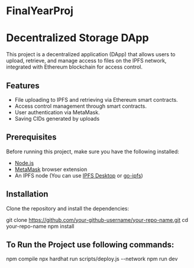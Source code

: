 # FinalYearProj
# Decentralized Storage DApp

This project is a decentralized application (DApp) that allows users to upload, retrieve, and manage access to files on the IPFS network, integrated with Ethereum blockchain for access control.

## Features

- File uploading to IPFS and retrieving via Ethereum smart contracts.
- Access control management through smart contracts.
- User authentication via MetaMask.
- Saving CIDs generated by uploads

## Prerequisites

Before running this project, make sure you have the following installed:

- [Node.js](https://nodejs.org/)
- [MetaMask](https://metamask.io/) browser extension
- An IPFS node (You can use [IPFS Desktop](https://github.com/ipfs-shipyard/ipfs-desktop) or [go-ipfs](https://github.com/ipfs/go-ipfs))

## Installation

Clone the repository and install the dependencies:

git clone https://github.com/your-github-username/your-repo-name.git
cd your-repo-name
npm install

## To Run the Project use following commands:
npm compile
npx hardhat run scripts/deploy.js --network <network-name>
npm run dev
